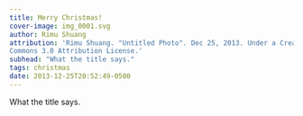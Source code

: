 ```yaml
---
title: Merry Christmas!
cover-image: img_0001.svg
author: Rimu Shuang
attribution: 'Rimu Shuang. "Untitled Photo". Dec 25, 2013. Under a Creative
Commons 3.0 Attribution License.'
subhead: "What the title says."
tags: christmas
date: 2013-12-25T20:52:49-0500
---
```


What the title says.
